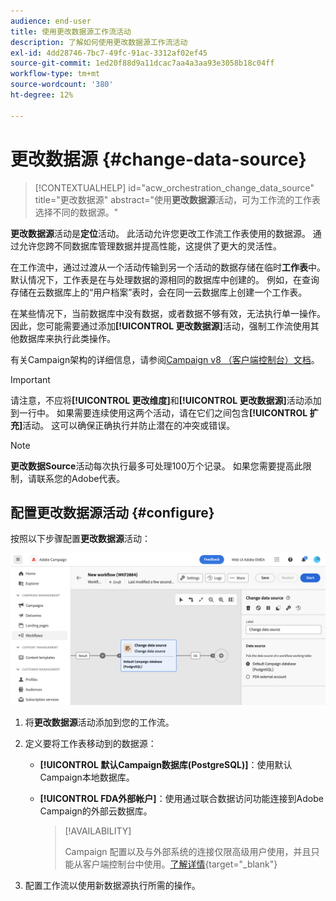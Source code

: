 ```yaml
---
audience: end-user
title: 使用更改数据源工作流活动
description: 了解如何使用更改数据源工作流活动
exl-id: 4dd28746-7bc7-49fc-91ac-3312af02ef45
source-git-commit: 1ed20f88d9a11dcac7aa4a3aa93e3058b18c04ff
workflow-type: tm+mt
source-wordcount: '380'
ht-degree: 12%

---
```


# 更改数据源 {#change-data-source}

>[!CONTEXTUALHELP]
>id="acw_orchestration_change_data_source"
>title="更改数据源"
>abstract="使用&#x200B;**更改数据源**&#x200B;活动，可为工作流的工作表选择不同的数据源。"

**更改数据源**&#x200B;活动是&#x200B;**定位**&#x200B;活动。 此活动允许您更改工作流工作表使用的数据源。 通过允许您跨不同数据库管理数据并提高性能，这提供了更大的灵活性。

在工作流中，通过过渡从一个活动传输到另一个活动的数据存储在临时&#x200B;**工作表**&#x200B;中。 默认情况下，工作表是在与处理数据的源相同的数据库中创建的。 例如，在查询存储在云数据库上的“用户档案”表时，会在同一云数据库上创建一个工作表。

在某些情况下，当前数据库中没有数据，或者数据不够有效，无法执行单一操作。 因此，您可能需要通过添加&#x200B;**[!UICONTROL 更改数据源]**&#x200B;活动，强制工作流使用其他数据库来执行此类操作。

有关Campaign架构的详细信息，请参阅[Campaign v8 （客户端控制台）文档](https://experienceleague.adobe.com/docs/campaign/campaign-v8/config/architecture/architecture.html)。

>[!IMPORTANT]
>
>请注意，不应将&#x200B;**[!UICONTROL 更改维度]**&#x200B;和&#x200B;**[!UICONTROL 更改数据源]**&#x200B;活动添加到一行中。 如果需要连续使用这两个活动，请在它们之间包含&#x200B;**[!UICONTROL 扩充]**&#x200B;活动。 这可以确保正确执行并防止潜在的冲突或错误。

>[!NOTE]
>
>**更改数据Source**&#x200B;活动每次执行最多可处理100万个记录。 如果您需要提高此限制，请联系您的Adobe代表。

<!--

Let's say you want to send VIP customers a unique offer code that they can redeem on your online store. To do this, you need to:

1. Query VIP customers on the "Profiles" table located on the Cloud database,
1. Retrieve an offer code for each targeted profile through API calls,
1. Update each profile with the assigned offer code,
1. Send an email to the profiles with their offer code.

In this situation, it is recommended to execute the offer code assignment operation on the local database, which is better suited for unitary operations. To do this, you need to add a **[!UICONTROL Change data source]** activity before the operation in order to execute it on the Campaign local database.

Before executing the operation, the working table is copied to the local database so that the operation can run there. Once done, the system detects that the profiles that we want to update are on another location. The data is therefore automatically copied back to the Cloud database where the "Profiles" table is located.
-->

## 配置更改数据源活动 {#configure}

按照以下步骤配置&#x200B;**更改数据源**&#x200B;活动：

![显示如何将更改数据源活动添加到工作流的屏幕截图。](../assets/workflow-change-data-source-add.png)

1. 将&#x200B;**更改数据源**&#x200B;活动添加到您的工作流。

1. 定义要将工作表移动到的数据源：

   * **[!UICONTROL 默认Campaign数据库(PostgreSQL)]**：使用默认Campaign本地数据库。
   * **[!UICONTROL FDA外部帐户]**：使用通过联合数据访问功能连接到Adobe Campaign的外部云数据库。

     >[!AVAILABILITY]
     >
     >Campaign 配置以及与外部系统的连接仅限高级用户使用，并且只能从客户端控制台中使用。[了解详情](https://experienceleague.adobe.com/docs/campaign/campaign-v8/connect/fda.html?lang=zh-Hans){target="_blank"}

1. 配置工作流以使用新数据源执行所需的操作。

<!--
## Example {#example}

The workflow below illustrates the use case detailed earlier, sending VIP customers offer codes that they can redeem on our online store.

-->